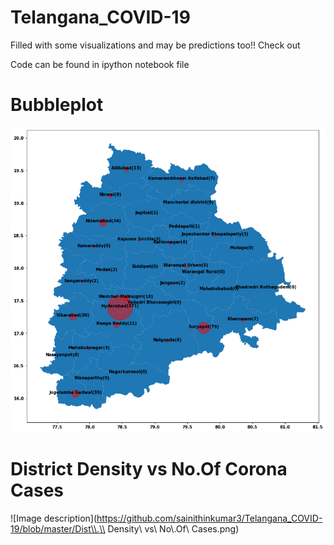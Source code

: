 # Telangana_COVID-19
Filled with some visualizations and may be predictions too!! Check out

Code can be found in ipython notebook file

# Bubbleplot

![Image description](https://github.com/sainithinkumar3/Telangana_COVID-19/blob/master/Saved/Bubbleplot.png)
# District Density vs No.Of Corona Cases 

![Image description](https://github.com/sainithinkumar3/Telangana_COVID-19/blob/master/Dist\\.\\ Density\\ vs\\ No\\.Of\\ Cases.png)
